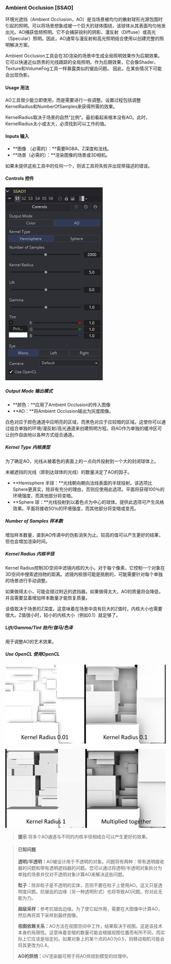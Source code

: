 ### Ambient Occlusion [SSAO]

环境光遮挡（Ambient Occlusion，AO）是当场景被均匀的散射球形光源包围时引起的照明。可以将场景想象成被一个巨大的球体围绕，该球体从其表面均匀地发出光。AO捕获低频照明。它不会捕获锐利的阴影、漫反射（Diffuse）或高光（Specular）照明。因此，AO通常与漫反射和高光照明结合使用以创建完整的照明解决方案。

Ambient Occlusion工具会在3D渲染的场景中生成全局照明效果作为后期效果。它可以快速近似昂贵的光线跟踪的全局照明。作为后期效果，它会像Shader、Texture和VolumeFog工具一样暴露类似的锯齿问题。 因此，在某些情况下可能会出现伪影。

#### Usage 用法

AO工具很少能立即使用，而是需要进行一些调整。设置过程包括调整KernelRadius和NumberOfSamples来获得所需的效果。

KernelRadius取决于场景的自然“比例”。最初看起来根本没有AO。此时，KernelRadius太小或太大，必须找到可以工作的值。

#### Inputs 输入

- **图像 （必需的）：**需要RGBA、Z深度和法线。
- **场景（必需的）：**渲染图像的场景或3D相机。

如果未提供这些工具中的任何一个，则该工具将失败并出现带描述的错误。

#### Controls 控件

![SSAO_Controls](images/SSAO_Controls.png)

##### Output Mode 输出模式

- **颜色：**应用了Ambient Occlusion的传入图像
- **AO：**将Ambient Occlusion输出为灰度图像。

白色对应于颜色通道中应明亮的区域，而黑色对应于应较暗的区域。这使你可以通过组合单独的环境/漫反射/高光通道来创建照明方程。将AO作为单独的缓冲区可让创作自由地以各种方式组合通道。

##### Kernel Type 内核类型

为了确定AO，光线从被着色的表面上的一点向外投射到一个大的封闭球体上。

未被遮挡的光线（即到达球体的光线）的数量决定了AO的因子。

- **Hemisphere 半球：**光线朝向朝向法线表面的半球投射。该选项比Sphere更真实，除非有充分的理由，否则应使用此选项。平面将获得100％的环境强度，而其他部分将变暗。
- **Sphere 球：**光线投射到以着色点为中心的球体。提供此选项可产生风格效果。平面将接收50％的环境强度，而其他部分将变暗或变亮。

##### Number of Samples 样本数

增加样本数量，直到AO传递中的伪影消失为止。较高的值可以产生更好的结果，但也会增加渲染时间。

##### Kernel Radius 内核半径

Kernel Radius控制3D空间中滤镜内核的大小。对于每个像素，它控制一个对象在3D空间中搜索遮挡物的距离。滤镜内核很可能是挑剔的，可能需要针对每个单独的场景进行手动调整。

如果做得太小，可能会错过附近的遮挡器。如果做得太大，AO的质量将会降低，并且需要显着增加样本数量才能恢复质量。

该值取决于场景的Z深度。这意味着在场景中具有巨大的Z值时，内核大小也需要很大。Z值很小时，较小的内核大小（例如0.1）就足够了。

##### Lift/Gamma/Tint 抬升/伽马/色泽

用于调整AO的艺术效果。

##### Use OpenCL 使用OpenCL

![SSAO_UseOpenCL1](images/SSAO_UseOpenCL1.png)

![SSAO_UseOpenCL2](images/SSAO_UseOpenCL2.png)

> **提示** 将多个AO通道与不同的内核半径相结合可以产生更好的效果。


> #### **已知问题**
>
> <b>透明/半透明：</b>AO被设计用于不透明的对象。问题将有两种：带有透明接收器的问题和带有透明遮挡器的问题。您可以通过将透明/半透明对象拆分为单独的场景并仅对不透明对象计算AO来解决这些问题。
>
> <b>粒子：</b>除非粒子是不透明的实体，否则不要在粒子上使用AO。这又只是透明度问题。抗锯齿的边缘（另一种透明形式）也将导致AO问题。你对此无能为力。
>
> <b>超级采样：</b>参考抗锯齿边缘。为了使它起作用，需要在大图像中计算AO，然后再将其下采样到最终图像。
>
> <b>视图依赖关系：</b>AO方法在视图空间中工作，结果取决于视图。这是该技术本身的局限性。这意味着变暗的数量可能会根据视图位置而有所不同，而实际上它应该是恒定的。如果对象上的某个点的AO为0.5，则移动相机可能会将其更改为0.4。
>
> <b>AO的烘焙：</b>UV渲染器可用于将AO烘焙到模型的纹理中。